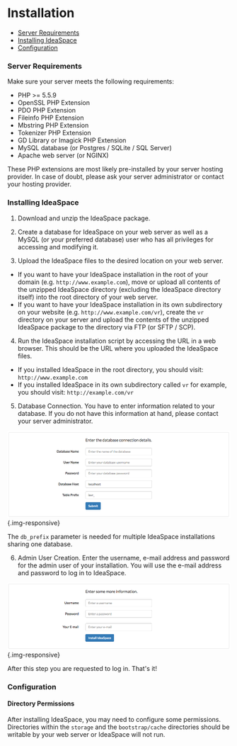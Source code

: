 # Installation

- [Server Requirements](#server-requirements)
- [Installing IdeaSpace](#installing-ideaspace)
- [Configuration](#configuration)

<a name="server-requirements"></a>
### Server Requirements

Make sure your server meets the following requirements:

* PHP >= 5.5.9
* OpenSSL PHP Extension
* PDO PHP Extension
* Fileinfo PHP Extension
* Mbstring PHP Extension
* Tokenizer PHP Extension
* GD Library or Imagick PHP Extension
* MySQL database (or Postgres / SQLite / SQL Server)
* Apache web server (or NGINX)

These PHP extensions are most likely pre-installed by your server hosting provider. In case of doubt, please ask your server administrator or contact your hosting provider.

<a name="installing-ideaspace"></a>
### Installing IdeaSpace

1. Download and unzip the IdeaSpace package.

2. Create a database for IdeaSpace on your web server as well as a MySQL (or your preferred database) user who has all privileges for accessing and modifying it.

3. Upload the IdeaSpace files to the desired location on your web server.
  * If you want to have your IdeaSpace installation in the root of your domain (e.g. `http://www.example.com`), move or upload all contents of the unzipped IdeaSpace directory (excluding the IdeaSpace directory itself) into the root directory of your web server.
  * If you want to have your IdeaSpace installation in its own subdirectory on your website (e.g. `http://www.example.com/vr`), create the `vr` directory on your server and upload the contents of the unzipped IdeaSpace package to the directory via FTP (or SFTP / SCP). 

4. Run the IdeaSpace installation script by accessing the URL in a web browser. This should be the URL where you uploaded the IdeaSpace files.
  * If you installed IdeaSpace in the root directory, you should visit: `http://www.example.com`
  * If you installed IdeaSpace in its own subdirectory called `vr` for example, you should visit: `http://example.com/vr`

5. Database Connection. You have to enter information related to your database. If you do not have this information at hand, please contact your server administrator.

  ![IdeaSpace Installation Database Configuration](/assets/documentation/images/ideaspace-installation-database-config.png "IdeaSpace Installation Database Configuration") {.img-responsive}

  The `db_prefix` parameter is needed for multiple IdeaSpace installations sharing one database.

6. Admin User Creation. Enter the username, e-mail address and password for the admin user of your installation. You will use the e-mail address and password to log in to IdeaSpace.

  ![IdeaSpace Installation Admin User Creation](/assets/documentation/images/ideaspace-installation-admin-user-creation.png "IdeaSpace Installation Admin User Creation") {.img-responsive}

  After this step you are requested to log in. That's it!

<a name="configuration"></a>
### Configuration

#### Directory Permissions

After installing IdeaSpace, you may need to configure some permissions. Directories within the `storage` and the `bootstrap/cache` directories should be writable by your web server or IdeaSpace will not run. 

